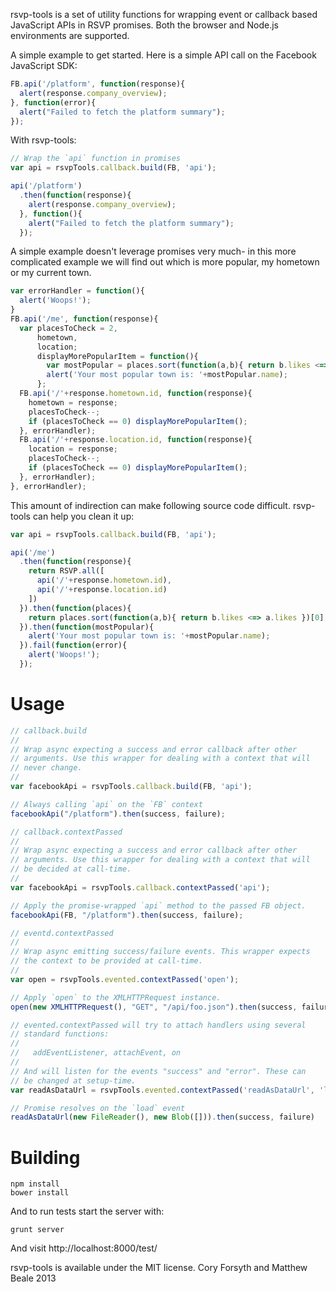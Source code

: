 rsvp-tools is a set of utility functions for wrapping event or
callback based JavaScript APIs in RSVP promises. Both the browser
and Node.js environments are supported.

A simple example to get started. Here is a simple API call on the
Facebook JavaScript SDK:

```javascript
FB.api('/platform', function(response){
  alert(response.company_overview);
}, function(error){
  alert("Failed to fetch the platform summary");
});
```

With rsvp-tools:

```javascript
// Wrap the `api` function in promises
var api = rsvpTools.callback.build(FB, 'api');

api('/platform')
  .then(function(response){
    alert(response.company_overview);
  }, function(){
    alert("Failed to fetch the platform summary");
  });
```

A simple example doesn't leverage promises very much- in this more
complicated example we will find out which is more popular, my hometown
or my current town.

```javascript
var errorHandler = function(){
  alert('Woops!');
}
FB.api('/me', function(response){
  var placesToCheck = 2,
      hometown,
      location;
      displayMorePopularItem = function(){
        var mostPopular = places.sort(function(a,b){ return b.likes <=> a.likes })[0];
        alert('Your most popular town is: '+mostPopular.name);
      };
  FB.api('/'+response.hometown.id, function(response){
    hometown = response;
    placesToCheck--;
    if (placesToCheck == 0) displayMorePopularItem();
  }, errorHandler);
  FB.api('/'+response.location.id, function(response){
    location = response;
    placesToCheck--;
    if (placesToCheck == 0) displayMorePopularItem();
  }, errorHandler);
}, errorHandler);
```

This amount of indirection can make following source code difficult.
rsvp-tools can help you clean it up:

```javascript
var api = rsvpTools.callback.build(FB, 'api');

api('/me')
  .then(function(response){
    return RSVP.all([
      api('/'+response.hometown.id),
      api('/'+response.location.id)
    ])
  }).then(function(places){
    return places.sort(function(a,b){ return b.likes <=> a.likes })[0];
  }).then(function(mostPopular){
    alert('Your most popular town is: '+mostPopular.name);
  }).fail(function(error){
    alert('Woops!');
  });
```

Usage
===

```javascript
// callback.build
//
// Wrap async expecting a success and error callback after other
// arguments. Use this wrapper for dealing with a context that will
// never change.
//
var facebookApi = rsvpTools.callback.build(FB, 'api');

// Always calling `api` on the `FB` context
facebookApi("/platform").then(success, failure);
```

```javascript
// callback.contextPassed
//
// Wrap async expecting a success and error callback after other
// arguments. Use this wrapper for dealing with a context that will
// be decided at call-time.
//
var facebookApi = rsvpTools.callback.contextPassed('api');

// Apply the promise-wrapped `api` method to the passed FB object.
facebookApi(FB, "/platform").then(success, failure);
```

```javascript
// eventd.contextPassed
//
// Wrap async emitting success/failure events. This wrapper expects
// the context to be provided at call-time.
//
var open = rsvpTools.evented.contextPassed('open');

// Apply `open` to the XMLHTTPRequest instance.
open(new XMLHTTPRequest(), "GET", "/api/foo.json").then(success, failure);

// evented.contextPassed will try to attach handlers using several
// standard functions:
//
//   addEventListener, attachEvent, on
//
// And will listen for the events "success" and "error". These can
// be changed at setup-time.
var readAsDataUrl = rsvpTools.evented.contextPassed('readAsDataUrl', 'load');

// Promise resolves on the `load` event
readAsDataUrl(new FileReader(), new Blob([])).then(success, failure)
```

Building
===

```
npm install
bower install
```

And to run tests start the server with:

```
grunt server
```

And visit http://localhost:8000/test/

rsvp-tools is available under the MIT license. Cory Forsyth and Matthew Beale 2013
